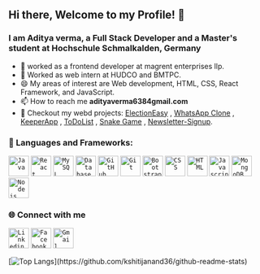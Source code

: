 ## Hi there, Welcome to my Profile! 👋

### I am Aditya verma, a Full Stack Developer and a Master's student at Hochschule Schmalkalden, Germany

- 🔭 worked as a frontend developer at magrent enterprises llp.
- 🔭 Worked as web intern at HUDCO and BMTPC.
- 😄 My areas of interest are  Web development, HTML, CSS, React Framework, and JavaScript.
- 📫 How to reach me **adityaverma6384gmail.com**
- 🔭 Checkout my webd projects: [ElectionEasy](https://electioneasy.herokuapp.com/) , [WhatsApp Clone](https://whatsappclone-kshitijanand.netlify.app/) , [KeeperApp](https://keeperapp-kshitij.netlify.app/) , [ToDoList](https://todolist-kshitij.herokuapp.com/) ,  [Snake Game](https://kshitijanand36.github.io/Snake-Game/) ,  [Newsletter-Signup](https://newsletter-signup-kshitijanand.herokuapp.com/).


 ### 🔧 Languages and Frameworks:
<code><img width="40px" src="https://img.icons8.com/color/4x/000000/java.png" title ="Java"/></code>
<code><img width="40px" src="https://img.icons8.com/plasticine/100/000000/react.png" title="React"/></code>
<code><img width="40px" src="https://img.icons8.com/ios/4x/00758f/mysql-logo.png" title="MySQL"/></code>
<code><img width="40px" src="https://img.icons8.com/dusk/64/000000/database-restore.png" title="Database"/></code>
<code><img width="40px" src="https://img.icons8.com/fluent/8x/github.png" title="GitHub"/></code>
<code><img width="40px" src="https://img.icons8.com/color/2x/git.png" title="Git"/></code>
<code><img width="40px" src="https://img.icons8.com/color/2x/bootstrap.png" title="Bootstrap"/></code>
<code><img width="40px" src="https://img.icons8.com/color/48/000000/css3.png" title="CSS"/></code>
<code><img width="40px" src="https://img.icons8.com/color/48/000000/html-5.png" title="HTML"/></code>
<code><img width="40px" src="https://img.icons8.com/color/48/000000/javascript.png" title="Javascript"/></code>
<code><img width="40px" src="https://img.icons8.com/color/8x/000000/mongodb.png" title="MongoDB"/></code>
<code><img width="40px" src="https://img.icons8.com/color/8x/000000/nodejs.png" title="Nodejs"/></code>

### 🌐 Connect with me 
<code><a href="https://www.linkedin.com/in/aditya-verma-4a31a725b/"><img width="40px" src="https://img.icons8.com/color/8x/000000/linkedin.png" title="Linkedin"/></a></code>
<code><a href="[https://www.facebook.com/kshitij.anand.750](https://www.facebook.com/aditya.verma.963434)"><img width="40px" src="https://img.icons8.com/color/8x/000000/facebook.png" title="Facebook"/></a></code>
<code><a href="mailto:adityaverma6384@gmail.com"><img width="40px" src="https://img.icons8.com/fluent/48/000000/gmail.png" title="Gmail"/></a></code>

[![Top Langs](https://github-readme-stats.vercel.app/api/top-langs/?username=kshitijanand36&theme=blue-green&layout=compact&count_private=true&show_icons=true&include_all_commits=true")](https://github.com/kshitijanand36/github-readme-stats)

